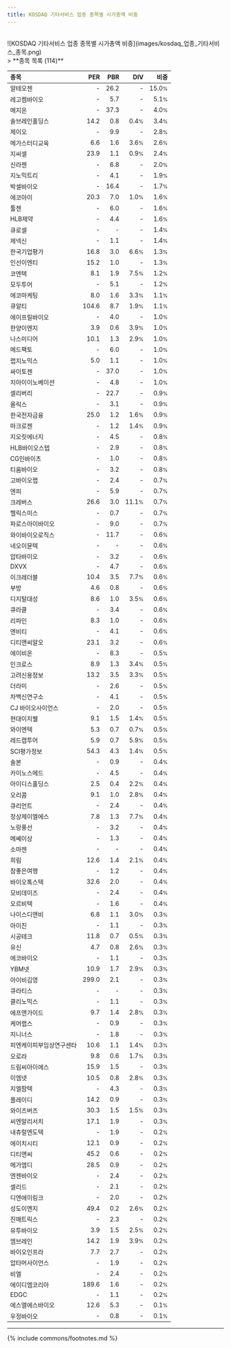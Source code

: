 ```yaml
---
title: KOSDAQ 기타서비스 업종 종목별 시가총액 비중
---
```

<br>
![KOSDAQ 기타서비스 업종 종목별 시가총액 비중](images/kosdaq_업종_기타서비스_종목.png)
<br>
> **종목 목록 (114)**<a id="list"></a>

| **종목** | **PER** | **PBR** | **DIV** | **비중** |
| :------- | ------: | ------: | ------: | -------: |
| 알테오젠 | - | 26.2 | - | 15.0<small>%</small> |
| 레고켐바이오 | - | 5.7 | - | 5.1<small>%</small> |
| 메지온 | - | 37.3 | - | 4.0<small>%</small> |
| 솔브레인홀딩스 | 14.2 | 0.8 | 0.4<small>%</small> | 3.4<small>%</small> |
| 제이오 | - | 9.9 | - | 2.8<small>%</small> |
| 메가스터디교육 | 6.6 | 1.6 | 3.6<small>%</small> | 2.6<small>%</small> |
| 지씨셀 | 23.9 | 1.1 | 0.9<small>%</small> | 2.4<small>%</small> |
| 신라젠 | - | 6.8 | - | 2.0<small>%</small> |
| 지노믹트리 | - | 4.1 | - | 1.9<small>%</small> |
| 박셀바이오 | - | 16.4 | - | 1.7<small>%</small> |
| 에코아이 | 20.3 | 7.0 | 1.0<small>%</small> | 1.6<small>%</small> |
| 툴젠 | - | 6.0 | - | 1.6<small>%</small> |
| HLB제약 | - | 4.4 | - | 1.6<small>%</small> |
| 큐로셀 | - | - | - | 1.4<small>%</small> |
| 제넥신 | - | 1.1 | - | 1.4<small>%</small> |
| 한국기업평가 | 16.8 | 3.0 | 6.6<small>%</small> | 1.3<small>%</small> |
| 인선이엔티 | 15.2 | 1.0 | - | 1.3<small>%</small> |
| 코엔텍 | 8.1 | 1.9 | 7.5<small>%</small> | 1.2<small>%</small> |
| 모두투어 | - | 5.1 | - | 1.2<small>%</small> |
| 에코마케팅 | 8.0 | 1.6 | 3.3<small>%</small> | 1.1<small>%</small> |
| 큐알티 | 104.6 | 8.7 | 1.9<small>%</small> | 1.1<small>%</small> |
| 에이프릴바이오 | - | 4.0 | - | 1.0<small>%</small> |
| 한양이엔지 | 3.9 | 0.6 | 3.9<small>%</small> | 1.0<small>%</small> |
| 나스미디어 | 10.1 | 1.3 | 2.9<small>%</small> | 1.0<small>%</small> |
| 메드팩토 | - | 6.0 | - | 1.0<small>%</small> |
| 랩지노믹스 | 5.0 | 1.1 | - | 1.0<small>%</small> |
| 싸이토젠 | - | 37.0 | - | 1.0<small>%</small> |
| 지아이이노베이션 | - | 4.8 | - | 1.0<small>%</small> |
| 셀리버리 | - | 22.7 | - | 0.9<small>%</small> |
| 올릭스 | - | 3.1 | - | 0.9<small>%</small> |
| 한국전자금융 | 25.0 | 1.2 | 1.6<small>%</small> | 0.9<small>%</small> |
| 마크로젠 | - | 1.2 | 1.4<small>%</small> | 0.9<small>%</small> |
| 지오릿에너지 | - | 4.5 | - | 0.8<small>%</small> |
| HLB바이오스텝 | - | 2.9 | - | 0.8<small>%</small> |
| CG인바이츠 | - | 1.0 | - | 0.8<small>%</small> |
| 티움바이오 | - | 3.2 | - | 0.8<small>%</small> |
| 고바이오랩 | - | 2.4 | - | 0.7<small>%</small> |
| 엔피 | - | 5.9 | - | 0.7<small>%</small> |
| 크레버스 | 26.6 | 3.0 | 11.1<small>%</small> | 0.7<small>%</small> |
| 헬릭스미스 | - | 0.7 | - | 0.7<small>%</small> |
| 파로스아이바이오 | - | 9.0 | - | 0.7<small>%</small> |
| 와이바이오로직스 | - | 11.7 | - | 0.6<small>%</small> |
| 네오이뮨텍 | - | - | - | 0.6<small>%</small> |
| 압타바이오 | - | 3.2 | - | 0.6<small>%</small> |
| DXVX | - | 4.7 | - | 0.6<small>%</small> |
| 이크레더블 | 10.4 | 3.5 | 7.7<small>%</small> | 0.6<small>%</small> |
| 부방 | 4.6 | 0.8 | - | 0.6<small>%</small> |
| 디지털대성 | 8.6 | 1.0 | 3.5<small>%</small> | 0.6<small>%</small> |
| 큐라클 | - | 3.4 | - | 0.6<small>%</small> |
| 리파인 | 8.3 | 1.0 | - | 0.6<small>%</small> |
| 엔비티 | - | 4.1 | - | 0.6<small>%</small> |
| 디티앤씨알오 | 23.1 | 3.2 | - | 0.6<small>%</small> |
| 에이비온 | - | 8.3 | - | 0.5<small>%</small> |
| 인크로스 | 8.9 | 1.3 | 3.4<small>%</small> | 0.5<small>%</small> |
| 고려신용정보 | 13.2 | 3.5 | 3.3<small>%</small> | 0.5<small>%</small> |
| 더라미 | - | 2.6 | - | 0.5<small>%</small> |
| 차백신연구소 | - | 4.1 | - | 0.5<small>%</small> |
| CJ 바이오사이언스 | - | 2.0 | - | 0.5<small>%</small> |
| 현대이지웰 | 9.1 | 1.5 | 1.4<small>%</small> | 0.5<small>%</small> |
| 와이엔텍 | 5.3 | 0.7 | 0.7<small>%</small> | 0.5<small>%</small> |
| 레드캡투어 | 5.9 | 0.7 | 5.9<small>%</small> | 0.5<small>%</small> |
| SCI평가정보 | 54.3 | 4.3 | 1.4<small>%</small> | 0.5<small>%</small> |
| 솔본 | - | 0.9 | - | 0.4<small>%</small> |
| 카이노스메드 | - | 4.5 | - | 0.4<small>%</small> |
| 아이디스홀딩스 | 2.5 | 0.4 | 2.2<small>%</small> | 0.4<small>%</small> |
| 오리콤 | 9.1 | 1.0 | 2.8<small>%</small> | 0.4<small>%</small> |
| 큐리언트 | - | 2.4 | - | 0.4<small>%</small> |
| 정상제이엘에스 | 7.8 | 1.3 | 7.7<small>%</small> | 0.4<small>%</small> |
| 노랑풍선 | - | 3.2 | - | 0.4<small>%</small> |
| 메쎄이상 | - | 1.3 | - | 0.4<small>%</small> |
| 소마젠 | - | - | - | 0.4<small>%</small> |
| 희림 | 12.6 | 1.4 | 2.1<small>%</small> | 0.4<small>%</small> |
| 참좋은여행 | - | 1.2 | - | 0.4<small>%</small> |
| 바이오톡스텍 | 32.6 | 2.0 | - | 0.4<small>%</small> |
| 모비데이즈 | - | 2.4 | - | 0.4<small>%</small> |
| 오르비텍 | - | 1.6 | - | 0.4<small>%</small> |
| 나이스디앤비 | 6.8 | 1.1 | 3.0<small>%</small> | 0.3<small>%</small> |
| 아이진 | - | 1.1 | - | 0.3<small>%</small> |
| 시공테크 | 11.8 | 0.7 | 0.5<small>%</small> | 0.3<small>%</small> |
| 유신 | 4.7 | 0.8 | 2.6<small>%</small> | 0.3<small>%</small> |
| 에코바이오 | - | 1.1 | - | 0.3<small>%</small> |
| YBM넷 | 10.9 | 1.7 | 2.9<small>%</small> | 0.3<small>%</small> |
| 아이비김영 | 299.0 | 2.1 | - | 0.3<small>%</small> |
| 큐라티스 | - | - | - | 0.3<small>%</small> |
| 클리노믹스 | - | 1.1 | - | 0.3<small>%</small> |
| 에프앤가이드 | 9.7 | 1.4 | 2.8<small>%</small> | 0.3<small>%</small> |
| 케어랩스 | - | 0.9 | - | 0.3<small>%</small> |
| 지니너스 | - | 1.8 | - | 0.3<small>%</small> |
| 피엔케이피부임상연구센타 | 10.6 | 1.1 | 1.4<small>%</small> | 0.3<small>%</small> |
| 오로라 | 9.8 | 0.6 | 1.7<small>%</small> | 0.3<small>%</small> |
| 드림씨아이에스 | 15.9 | 1.5 | - | 0.3<small>%</small> |
| 이엠넷 | 10.5 | 0.8 | 2.8<small>%</small> | 0.3<small>%</small> |
| 지엘팜텍 | - | 4.3 | - | 0.3<small>%</small> |
| 플레이디 | 14.2 | 0.9 | - | 0.3<small>%</small> |
| 와이즈버즈 | 30.3 | 1.5 | 1.5<small>%</small> | 0.3<small>%</small> |
| 씨엔알리서치 | 17.1 | 1.9 | - | 0.3<small>%</small> |
| 내츄럴엔도텍 | - | 1.9 | - | 0.2<small>%</small> |
| 에이치시티 | 12.1 | 0.9 | - | 0.2<small>%</small> |
| 디티앤씨 | 45.2 | 0.6 | - | 0.2<small>%</small> |
| 메가엠디 | 28.5 | 0.9 | - | 0.2<small>%</small> |
| 엔젠바이오 | - | 2.4 | - | 0.2<small>%</small> |
| 셀리드 | - | 2.1 | - | 0.2<small>%</small> |
| 디엔에이링크 | - | 2.0 | - | 0.2<small>%</small> |
| 성도이엔지 | 49.4 | 0.2 | 2.6<small>%</small> | 0.2<small>%</small> |
| 진매트릭스 | - | 2.3 | - | 0.2<small>%</small> |
| 유투바이오 | 3.9 | 1.5 | 2.5<small>%</small> | 0.2<small>%</small> |
| 엠브레인 | 14.2 | 1.9 | 3.9<small>%</small> | 0.2<small>%</small> |
| 바이오인프라 | 7.7 | 2.7 | - | 0.2<small>%</small> |
| 압타머사이언스 | - | 1.9 | - | 0.2<small>%</small> |
| 비엘 | - | 2.4 | - | 0.2<small>%</small> |
| 에이디엠코리아 | 189.6 | 1.6 | - | 0.2<small>%</small> |
| EDGC | - | 1.1 | - | 0.2<small>%</small> |
| 에스엘에스바이오 | 12.6 | 5.3 | - | 0.1<small>%</small> |
| 우정바이오 | - | 0.8 | - | 0.1<small>%</small> |

---
{% include commons/footnotes.md %}